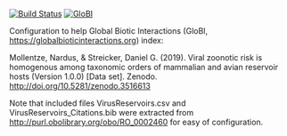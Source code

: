 [![Build Status](https://travis-ci.com/globalbioticinteractions/mollentze2019.svg)](https://travis-ci.com/globalbioticinteractions/mollentze2019) [![GloBI](http://api.globalbioticinteractions.org/interaction.svg?accordingTo=globi:globalbioticinteractions/mollentze2019)](http://globalbioticinteractions.org/?accordingTo=globi:globalbioticinteractions/mollentze2019)

Configuration to help Global Biotic Interactions (GloBI, https://globalbioticinteractions.org) index: 

Mollentze, Nardus, & Streicker, Daniel G. (2019). Viral zoonotic risk is homogenous among taxonomic orders of mammalian and avian reservoir hosts (Version 1.0.0) [Data set]. Zenodo. http://doi.org/10.5281/zenodo.3516613

Note that included files VirusReservoirs.csv and VirusReservoirs_Citations.bib were extracted from http://purl.obolibrary.org/obo/RO_0002460 for easy of configuration.  

